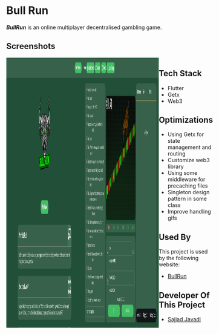# Bull Run
**_BullRun_** is an online multiplayer decentralised gambling game.

## Screenshots

<div style="display:flex;">
<img src="https://github.com/Archie-Team/Bullrun-Frontend/raw/main/images/1.png" width="40%"/>
<img src="https://github.com/Archie-Team/Bullrun-Frontend/raw/main/images/2.png" width="40%"/>
<div/>

## Tech Stack

- Flutter
- Getx
- Web3


## Optimizations

- Using Getx for state management and routing
- Customize web3 library
- Using some middleware for precaching files
- Singleton design pattern in some class
- Improve handling gifs
## Used By

This project is used by the following website:

- [BullRun](https://bullrun.bullbets.io/)


## Developer Of This Project

- [Sajjad Javadi](SajjadJavadi28@gmail.com)
